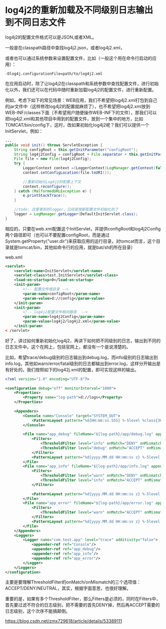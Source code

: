 # log4j2的重新加载及不同级别日志输出到不同日志文件

log4j2的配置文件格式可以是JSON,或者XML。 

一般是在classpath路径中查找log4j2.json，或者log4j2.xml， 

或者也可以通过系统参数来设置配置文件，比如（一般这个用在命令行启动的应用）： 

```
-Dlog4j.configurationFile=path/to/log4j2.xml  
```

在应用启动时，除了让log4j2在classpath和系统参数中查找配置文件，进行初始化以外，我们还可以在代码中随时重新加载log4j2的配置文件，进行重新配置。 

例如，考虑下如下的常见场景：WEB应用，我们不希望把log4j2.xml打包到自己的jar文件中（这样修改log4j2的配置就麻烦了），也不希望把log4j2.xml放到WEB-INF/classes下面（不希望用户随便操作WEB-INF下的文件），那我们可以把log4j2.xml和其他项目中用到的配置文件，放到一个集中的地方，比如TOMCAT/bin/config下，这时，改如果初始化log4j2呢？我们可以提供一个InitServlet，例如： 

```java
...  
public void init() throws ServletException {  
    String configRoot = this.getInitParameter("configRoot");  
    String log4j2Config = configRoot + File.separator + this.getInitParameter("log4j2Config");  
    File file = new File(log4j2Config);  
    try {  
        LoggerContext context =(LoggerContext)LogManager.getContext(false);  
        context.setConfigLocation(file.toURI());  
          
        //重新初始化Log4j2的配置上下文  
        context.reconfigure();  
    } catch (MalformedURLException e) {  
        e.printStackTrace();  
    }  
      
    //todo: 这里拿到的logger，已经是按新配置文件初始化的了  
    logger = LogManager.getLogger(DefaultInitServlet.class);  
}  
```

相应的，只要在web.xml配置这个InitServlet，并提供configRoot和log4j2Config两个路径即可（也可以不要配置configRoot，而是通过System.getProperty("user.dir")来获取应用的运行目录，对tomcat而言，这个目录就是tomcat/bin，其他如命令行的应用，就是bat/sh的所在目录） 

web.xml 

```xml
<servlet> 
    <servlet-name>InitServlet</servlet-name> 
    <servlet-class>test.InitServlet</servlet-class> 
    <load-on-startup>0</load-on-startup> 
    <init-param> 
        <!-- 配置文件根目录 --> 
        <param-name>configRoot</param-name> 
        <param-value>d://config</param-value> 
    </init-param> 
    <init-param> 
        <!-- log4j2配置文件相对路径  --> 
        <param-name>log4j2Config</param-name> 
        <param-value>log4j2/log4j2.xml</param-value> 
    </init-param> 
< /servlet> 
```

好了，讲过如何重新初始化log4j2，再讲下如何把不同级别的日志，输出到不同的日志文件中。这个在网上，包括官网上，都没有一个是说清楚的。 

比如，希望trace/debug级别的日志输出到debug.log，而info级别的日志输出到info.log，其他如warn/error/fatal级别的日志都输出到error.log，这样分开输出是有好处的。我们按照如下的log42j.xml的配置，即可实现这样的输出。 

```xml
<?xml version="1.0" encoding="UTF-8"?>  
  
<configuration debug="off" monitorInterval="1800">  
    <Properties>  
        <Property name="log-path">d://logs</Property>  
    </Properties>  
  
    <Appenders>  
        <Console name="Console" target="SYSTEM_OUT">  
            <PatternLayout pattern="%d{HH:mm:ss.SSS} %-5level %class{36}.%M()/%L  - %msg%xEx%n"/>  
        </Console>  
  
        <File name="app_debug" fileName="${log-path}/app/debug.log" append="false">  
            <Filters>  
                <ThresholdFilter level="info" onMatch="DENY" onMismatch="NEUTRAL"/>  
                <ThresholdFilter level="debug" onMatch="ACCEPT" onMismatch="NEUTRAL"/>  
            </Filters>  
            <PatternLayout pattern="%d{yyyy.MM.dd HH:mm:ss z} %-5level %class{36}.%M()/%L - %msg%xEx%n"/>  
        </File>  
        <File name="app_info" fileName="${log-path}/app/info.log" append="false">  
            <Filters>  
                <ThresholdFilter level="warn" onMatch="DENY" onMismatch="NEUTRAL"/>  
                <ThresholdFilter level="info" onMatch="ACCEPT" onMismatch="DENY"/>  
            </Filters>  
  
            <PatternLayout pattern="%d{yyyy.MM.dd HH:mm:ss z} %-5level %class{36}.%M()/%L - %msg%xEx%n"/>  
        </File>  
        <File name="app_error" fileName="${log-path}/app/error.log" append="false">  
            <Filters>  
                <ThresholdFilter level="warn" onMatch="ACCEPT" onMismatch="DENY"/>  
            </Filters>  
            <PatternLayout pattern="%d{yyyy.MM.dd HH:mm:ss z} %-5level %class{36}.%M()/%L - %msg%xEx%n"/>  
        </File>  
    </Appenders>  
    <Loggers>  
        <Logger name="com.test.app" level="trace" additivity="false">  
            <appender-ref ref="Console"/>  
            <appender-ref ref="app_debug"/>  
            <appender-ref ref="app_info"/>  
            <appender-ref ref="app_error"/>  
        </Logger>  
    </Loggers>  
</configuration> 
```

主要是要理解ThresholdFilter的onMatch/onMismatch的三个选项值：ACCEPT/DENY/NEUTRAL，其实，根据字面意思，也很好理解。 

重要的是，如果有多个ThresholdFilter，那么Filters是必须的，同时在Filters中，首先要过滤不符合的日志级别，把不需要的首先DENY掉，然后再ACCEPT需要的日志级别，这个次序不能搞颠倒。 





https://blog.csdn.net/zmx729618/article/details/53389111